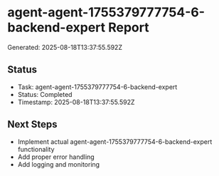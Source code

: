 # agent-agent-1755379777754-6-backend-expert Report

Generated: 2025-08-18T13:37:55.592Z

## Status
- Task: agent-agent-1755379777754-6-backend-expert
- Status: Completed
- Timestamp: 2025-08-18T13:37:55.592Z

## Next Steps
- Implement actual agent-agent-1755379777754-6-backend-expert functionality
- Add proper error handling
- Add logging and monitoring
